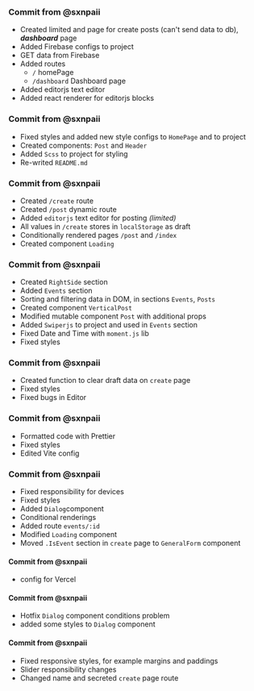 ### Commit from @sxnpaii

- Created limited and page for create posts (can't send data to db), **_dashboard_** page
- Added Firebase configs to project
- GET data from Firebase
- Added routes
  - `/` homePage
  - `/dashboard` Dashboard page
- Added editorjs text editor
- Added react renderer for editorjs blocks

### Commit from @sxnpaii

- Fixed styles and added new style configs to `HomePage` and to project
- Created components: `Post` and `Header`
- Added `Scss` to project for styling
- Re-writed `README.md`

### Commit from @sxnpaii

- Created `/create` route
- Created `/post` dynamic route
- Added `editorjs` text editor for posting _(limited)_
- All values in `/create` stores in `localStorage` as draft
- Conditionally rendered pages `/post` and `/index`
- Created component `Loading`

### Commit from @sxnpaii

- Created `RightSide` section
- Added `Events` section
- Sorting and filtering data in DOM, in sections `Events`, `Posts`
- Created component `VerticalPost`
- Modified mutable component `Post` with additional props
- Added `Swiperjs` to project and used in `Events` section
- Fixed Date and Time with `moment.js` lib
- Fixed styles

### Commit from @sxnpaii

- Created function to clear draft data on `create` page
- Fixed styles
- Fixed bugs in Editor

### Commit from @sxnpaii

- Formatted code with Prettier
- Fixed styles
- Edited Vite config

### Commit from @sxnpaii

- Fixed responsibility for devices
- Fixed styles
- Added `Dialog`component
- Conditional renderings
- Added route `events/:id`
- Modified `Loading` component
- Moved `.IsEvent` section in `create` page to `GeneralForm` component

#### Commit from @sxnpaii

- config for Vercel

#### Commit from @sxnpaii

- Hotfix `Dialog` component conditions problem
- added some styles to `Dialog` component

#### Commit from @sxnpaii

- Fixed responsive styles, for example margins and paddings
- Slider responsibility changes
- Changed name and secreted `create` page route
